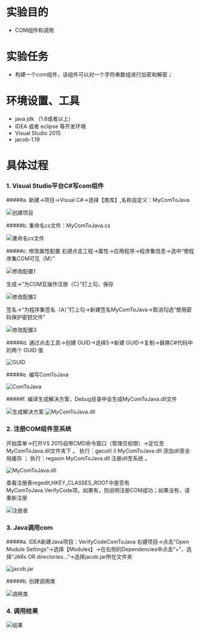 # 实验目的
-  COM组件和调用
# 实验任务
- 构建一个com组件，该组件可以对一个字符串数组进行加密和解密；
# 环境设置、工具
- java jdk （1.6或者以上）
- IDEA 或者 eclipse 等开发环境
- Visual Studio 2015
- jacob-1.19
# 具体过程
### 1. Visual Studio平台C#写com组件
#####a.  新建->项目->Visual C#->选择【类库】,名称自定义：MyComToJava

![创建项目](https://i.loli.net/2019/06/21/5d0c5b86b2e8648918.jpg)


#####b.  重命名cs文件：MyComToJava.cs

![重命名cs文件](https://i.loli.net/2019/06/21/5d0c5bdb9b8fc49799.jpg)

#####c.  修改属性配置
右键点击工程->属性->应用程序->程序集信息->选中“使程序集COM可见（M）”

![修改配置1](https://i.loli.net/2019/06/21/5d0c5ca3c230742608.jpg
)

生成->“为COM互操作注册（C）”打上勾，保存

![修改配置2](https://i.loli.net/2019/06/21/5d0c5ca45c5c470502.jpg
)

签名->“为程序集签名（A）”打上勾->新建签名MyComToJava->取消勾选“使用密码保护密钥文件”

![修改配置3](https://i.loli.net/2019/06/21/5d0c5cfc576d942340.jpg
)

#####d.  通过点击工具->创建 GUID->选择5->新建 GUID->复制->替换C#代码中的两个 GUID 值

![GUID](https://i.loli.net/2019/06/21/5d0c5d55aafcc14279.jpg)

#####e.  编写ComToJava

![ComToJava](https://i.loli.net/2019/06/21/5d0c65537e62c99042.jpg
)

#####f.  编译生成解决方案，Debug目录中会生成MyComToJava.dll文件

![生成解决方案](https://i.loli.net/2019/06/21/5d0c5e20afbf280512.jpg
)
![MyComToJava.dll](https://i.loli.net/2019/06/21/5d0c5e20a485b86718.jpg
)

### 2. 注册COM组件至系统
开始菜单->打开VS 2015自带CMD命令窗口（管理员权限）->定位至MyComToJava.dll文件夹下  。
执行：gacutil /i MyComToJava.dll 添加dll至全局缓存 ；
执行：regasm MyComToJava.dll 注册dll至系统 。

![MyComToJava.dll](https://i.loli.net/2019/06/21/5d0c5f6d57b8571888.png)

查看注册表regedit,HKEY_CLASSES_ROOT中是否有MyComToJava.VerifyCode项。如果有，则说明注册COM成功；如果没有，请重新注册

![注册表](https://i.loli.net/2019/06/21/5d0c5fdd5f33c38123.jpg)

### 3. Java调用com
#####a.  IDEA新建Java项目：VerifyCodeComToJava
右键项目->点击“Open Module Settings”->选择【Modules】->在右侧的Dependencies中点击“+”，选择“JARs OR directories...”->选择jacob.jar所在文件夹

![jacob.jar](https://i.loli.net/2019/06/21/5d0c6119db11f45252.jpg)

#####b.  创建调用类

![调用类](https://i.loli.net/2019/06/21/5d0c661a603c267126.jpg)

### 4. 调用结果

![结果](https://i.loli.net/2019/06/21/5d0c666c2605626948.jpg)


